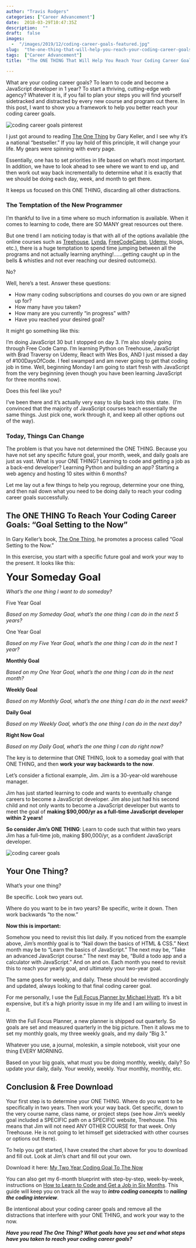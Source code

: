 ```yaml
---
author: "Travis Rodgers"
categories: ["Career Advancement"]
date:  2018-03-29T10:47:35Z
description:  ""
draft:  false
images: 
  -  "/images/2019/12/coding-career-goals-featured.jpg"
slug:  "the-one-thing-that-will-help-you-reach-your-coding-career-goals"
tags:  ["Career Advancement"]
title:  "The ONE THING That Will Help You Reach Your Coding Career Goals"

---
```



<p>What are your coding career goals? To learn to code and become a JavaScript developer in 1 year? To start a thriving, cutting-edge web agency? Whatever it is, if you fail to plan your steps you will find yourself sidetracked and distracted by every new course and program out there. In this post, I want to show you a framework to help you better reach your coding career goals.</p>
<p class="textcenter">										<img data-rjs="2" src="/images/2019/12/coding-career-goals-pinterest.jpg" alt="coding career goals pinterest" />											</p>
<p>I just got around to reading <a href="https://amzn.to/2uukDNj" target="_blank" rel="noopener" data-wplink-edit="true">The One Thing</a> by Gary Keller, and I see why it&#8217;s a national &#8220;bestseller.&#8221; If you lay hold of this principle, it will change your life. My gears were spinning with every page. </p>
<p>Essentially, one has to set priorities in life based on what&#8217;s most important. In addition, we have to look ahead to see where we want to end up, and then work out way back incrementally to determine what it is exactly that we should be doing each day, week, and month to get there. </p>
<p>It keeps us focused on this ONE THING, discarding all other distractions.</p>
<h3>The Temptation of the New Programmer</h3>
<p>I&#8217;m thankful to live in a time where so much information is available. When it comes to learning to code, there are SO MANY great resources out there. </p>
<p>But one trend I am noticing today is that with all of the options available (the online courses such as <a href="/recommends/treehouse" target="_blank" rel="noopener">Treehouse</a>, <a href="https://www.lynda.com" target="_blank" rel="noopener">Lynda</a>, <a href="https://www.freecodecamp.org" target="_blank" rel="noopener">FreeCodeCamp</a>, <a href="https://www.udemy.com" target="_blank" rel="noopener">Udemy</a>, blogs, etc.), there is a huge temptation to spend time jumping between all the programs and not actually learning anything!&#8230;&#8230;getting caught up in the bells &amp; whistles and not ever reaching our desired outcome(s). </p>
<p>No?</p>
<p>Well, here&#8217;s a test. Answer these questions:</p>
<ul>
<li>How many coding subscriptions and courses do you own or are signed up for?</li>
<li>How many have you taken? </li>
<li>How many are you currently &#8220;in progress&#8221; with?</li>
<li>Have you reached your desired goal?</li>
</ul>
<p>It might go something like this: </p>
<p>I&#8217;m doing JavaScript 30 but I stopped on day 3. I&#8217;m also slowly going through Free Code Camp. I&#8217;m learning Python on Treehouse, JavaScript with Brad Traversy on Udemy, React with Wes Bos, AND I just missed a day of #100DaysOfCode. I feel swamped and am never going to get that coding job in time. Well, beginning Monday I am going to start fresh with JavaScript from the very beginning (even though you have been learning JavaScript for three months now). </p>
<p>Does this feel like you?</p>
<p>I&#8217;ve been there and it&#8217;s actually very easy to slip back into this state.  (I&#8217;m convinced that the majority of JavaScript courses teach essentially the same things. Just pick one, work through it, and keep all other options out of the way).</p>
<h3>Today, Things Can Change</h3>
<p>The problem is that you have not determined the ONE THING. Because you have not set any specific future goal, your month, week, and daily goals are just as vast. What is your ONE THING? Learning to code and getting a job as a back-end developer? Learning Python and building an app? Starting a web agency and hosting 10 sites within 6 months?</p>
<p>Let me lay out a few things to help you regroup, determine your one thing, and then nail down what you need to be doing daily to reach your coding career goals successfully.</p>
<h2>The ONE THING To Reach Your Coding Career Goals: &#8220;Goal Setting to the Now&#8221;</h2>
<p>In Gary Keller&#8217;s book, <a href="https://amzn.to/2uukDNj" target="_blank" rel="noopener">The One Thing</a>, he promotes a process called &#8220;Goal Setting to the Now.&#8221;</p>
<p>In this exercise, you start with a specific future goal and work your way to the present. It looks like this:</p>
<p><b style="font-size: 1.7rem;">Your Someday Goal</b></p>
<p><i>What&#8217;s the one thing I want to do someday?</i></p>
<p>Five Year Goal</p>
<p><i>Based on my Someday Goal, what&#8217;s the one thing I can do in the next 5 years?</i></p>
<p>One Year Goal</p>
<p><i>Based on my Five Year Goal, what&#8217;s the one thing I can do in the next 1 year?</i></p>
<p><b>Monthly Goal</b></p>
<p><i>Based on my One Year Goal, what&#8217;s the one thing I can do in the next month?</i></p>
<p><b>Weekly Goal</b></p>
<p><i>Based on my Monthly Goal, what&#8217;s the one thing I can do in the next week?</i></p>
<p><b>Daily Goal</b></p>
<p><i>Based on my Weekly Goal, what&#8217;s the one thing I can do in the next day?</i></p>
<p><b>Right Now Goal</b></p>
<p><i>Based on my Daily Goal, what&#8217;s the one thing I can do right now?</i></p>
<p>The key is to determine that ONE THING, look to a someday goal with that ONE THING, and then <b>work your way backwards to the now</b>.</p>
<p>Let&#8217;s consider a fictional example, Jim. Jim is a 30-year-old warehouse manager. </p>
<p>Jim has just started learning to code and wants to eventually change careers to become a JavaScript developer. Jim also just had his second child and not only wants to become a JavaScript developer but wants to meet the goal of <b>making $90,000/yr as a full-time JavaScript developer within 2 years!</b></p>
<p><b>So consider Jim&#8217;s ONE THING</b>: Learn to code such that within two years Jim has a full-time job, making $90,000/yr, as a confident JavaScript developer.</p>
<p class="textcenter">										<img src="/images/2019/12/coding-career-goals.png" alt="coding career goals"  />											</p>
<h2>Your One Thing?</h2>
<p>What&#8217;s your one thing?</p>
<p>Be specific. Look two years out. </p>
<p>Where do you want to be in two years? Be specific, write it down. Then work backwards &#8220;to the now.&#8221;</p>
<p><b>Now this is important:</b></p>
<p>Somehow you need to revisit this list daily. If you noticed from the example above, Jim&#8217;s monthly goal is to &#8220;Nail down the basics of HTML &amp; CSS.&#8221; Next month may be to &#8220;Learn the basics of JavaScript.&#8221; The next may be, &#8220;Take an advanced JavaScript course.&#8221; The next may be, &#8220;Build a todo app and a calculator with JavaScript.&#8221; And on and on. Each month you need to revisit this to reach your yearly goal, and ultimately your two-year goal. </p>
<p>The same goes for weekly, and daily. These should be revisited accordingly and updated, always looking to that final coding career goal. </p>
<p>For me personally, I use the <a href="http://michaelhyatt.refr.cc/travisrodgers" target="_blank" rel="noopener">Full Focus Planner by Michael Hyatt</a>. It&#8217;s a bit expensive, but it&#8217;s a high priority issue in my life and I am willing to invest in it.</p>
<p>With the Full Focus Planner, a new planner is shipped out quarterly. So goals are set and measured quarterly in the big picture. Then it allows me to set my monthly goals, my three weekly goals, and my daily &#8220;Big 3.&#8221;</p>
<p>Whatever you use, a journal, moleskin, a simple notebook, visit your one thing EVERY MORNING. </p>
<p>Based on your big goals, what must you be doing monthly, weekly, daily? So update your daily, daily. Your weekly, weekly. Your monthly, monthly, etc. </p>
<h2>Conclusion &amp; Free Download</h2>
<p>Your first step is to determine your ONE THING. Where do you want to be specifically in two years. Then work your way back. Get specific, down to the very course name, class name, or project steps (see how Jim&#8217;s weekly goal included a SPECIFIC path on a SPECIFIC website, Treehouse. This means that Jim will not need ANY OTHER COURSE for that week. Only Treehouse. He is not going to let himself get sidetracked with other courses or options out there). </p>
<p>To help you get started, I have created the chart above for you to download and fill out. Look at Jim&#8217;s chart and fill out your own. </p>
<p>Download it here: <a href="https://drive.google.com/file/d/1r3G9f9ZVS0nMOYB_ONtywvt1h35w80gD/view?usp=sharing" target="_blank" rel="noopener" download>My Two Year Coding Goal To The Now</a></p>
<p>You can also get my 6-month blueprint with step-by-step, week-by-week, instructions on <a href="https://drive.google.com/file/d/1Jqo3mCQlNjU8gTaC6ZPSROc3yS3e4bxT/view?usp=sharing" download>How to Learn to Code and Get a Job in Six Months</a>. This guide will keep you on track all the way to <b><i>intro coding concepts</i></b> to <b><i>nailing the coding interview</i></b>. </p>
<p>Be intentional about your coding career goals and remove all the distractions that interfere with your ONE THING, and work your way to the now. </p>
<p><em><strong>Have you read The One Thing? What goals have you set and what steps have you taken to reach your coding career goals?</strong></em></p>



